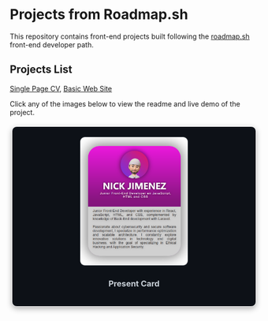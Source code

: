 # Projects from Roadmap.sh

This repository contains front-end projects built following the [roadmap.sh](https://roadmap.sh/) front-end developer path.

## Projects List

[Single Page CV](https://roadmap.sh/projects/single-page-cv), [Basic Web Site](https://roadmap.sh/projects/basic-html-website)


Click any of the images below to view the readme and live demo of the project.

<div align="center" style="
  background-color: #0d1117;
  border: 1px solid white;
  border-radius: 10px;
  padding: 20px;
  width: 90%;
  margin: 20px auto;
  box-shadow: 0 4px 12px rgba(0,0,0,0.3);
">
   <a href='/projects/py_dalto_present card/'>
    <img width="48%" src="assets/resources/py_dalto_present card.png" alt="present card" style="border-radius:10px; border: 1px solid #30363d;" />
  </a>
  
  </a>
  <h3 style="color: #c9d1d9; font-family: 'Segoe UI' margin-top: 15px;">
    Present Card
  </h3>

</div>
